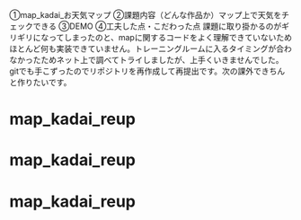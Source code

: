 ①map_kadai_お天気マップ
②課題内容（どんな作品か）マップ上で天気をチェックできる
③DEMO
④工夫した点・こだわった点 課題に取り掛かるのがギリギリになってしまったのと、mapに関するコードをよく理解できていないためほとんど何も実装できていません。トレーニングルームに入るタイミングが合わなかったためネット上で調べてトライしましたが、上手くいきませんでした。gitでも手こずったのでリポジトリを再作成して再提出です。次の課外できちんと作りたいです。
# map_kadai_reup
# map_kadai_reup
# map_kadai_reup
